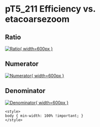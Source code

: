 # pT5_211 Efficiency vs. etacoarsezoom

## Ratio

[![Ratio](../mtv/var/pT5_211_eff_etacoarsezoom.png){ width=600px }](../mtv/var/pT5_211_eff_etacoarsezoom.pdf)

## Numerator

[![Numerator](../mtv/num/pT5_211_eff_etacoarsezoom_num.png){ width=600px }](../mtv/num/pT5_211_eff_etacoarsezoom_num.pdf)

## Denominator

[![Denominator](../mtv/den/pT5_211_eff_etacoarsezoom_den.png){ width=600px }](../mtv/den/pT5_211_eff_etacoarsezoom_den.pdf)


``` {=html}
<style>
body { min-width: 100% !important; }
</style>
```
